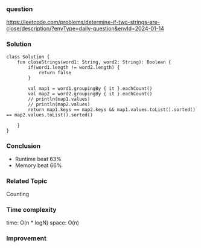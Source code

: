 ### question
https://leetcode.com/problems/determine-if-two-strings-are-close/description/?envType=daily-question&envId=2024-01-14

### Solution
```
class Solution {
    fun closeStrings(word1: String, word2: String): Boolean {
        if(word1.length != word2.length) {
            return false
        }

        val map1 = word1.groupingBy { it }.eachCount()
        val map2 = word2.groupingBy { it }.eachCount()
        // println(map1.values)
        // println(map2.values)
        return map1.keys == map2.keys && map1.values.toList().sorted() == map2.values.toList().sorted()

    }
}
```
### Conclusion

- Runtime beat 63% 
- Memory beat 66%

### Related Topic
Counting

### Time complexity
time: O(n * logN)
space: O(n)

### Improvement